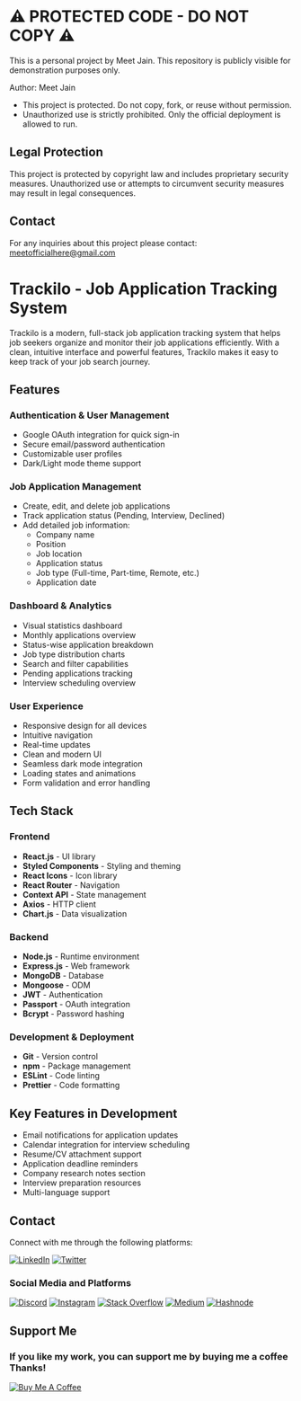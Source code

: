 # ⚠️ PROTECTED CODE - DO NOT COPY ⚠️

This is a personal project by Meet Jain. This repository is publicly visible for demonstration purposes only.

Author: Meet Jain
- This project is protected. Do not copy, fork, or reuse without permission.
- Unauthorized use is strictly prohibited. Only the official deployment is allowed to run.

## Legal Protection
This project is protected by copyright law and includes proprietary security measures. Unauthorized use or attempts to circumvent security measures may result in legal consequences.

## Contact
For any inquiries about this project please contact: meetofficialhere@gmail.com

# Trackilo - Job Application Tracking System

Trackilo is a modern, full-stack job application tracking system that helps job seekers organize and monitor their job applications efficiently. With a clean, intuitive interface and powerful features, Trackilo makes it easy to keep track of your job search journey.

## Features

### Authentication & User Management
- Google OAuth integration for quick sign-in
- Secure email/password authentication
- Customizable user profiles
- Dark/Light mode theme support

### Job Application Management
- Create, edit, and delete job applications
- Track application status (Pending, Interview, Declined)
- Add detailed job information:
  - Company name
  - Position
  - Job location
  - Application status
  - Job type (Full-time, Part-time, Remote, etc.)
  - Application date

### Dashboard & Analytics
- Visual statistics dashboard
- Monthly applications overview
- Status-wise application breakdown
- Job type distribution charts
- Search and filter capabilities
- Pending applications tracking
- Interview scheduling overview

### User Experience
- Responsive design for all devices
- Intuitive navigation
- Real-time updates
- Clean and modern UI
- Seamless dark mode integration
- Loading states and animations
- Form validation and error handling

## Tech Stack

### Frontend
- **React.js** - UI library
- **Styled Components** - Styling and theming
- **React Icons** - Icon library
- **React Router** - Navigation
- **Context API** - State management
- **Axios** - HTTP client
- **Chart.js** - Data visualization

### Backend
- **Node.js** - Runtime environment
- **Express.js** - Web framework
- **MongoDB** - Database
- **Mongoose** - ODM
- **JWT** - Authentication
- **Passport** - OAuth integration
- **Bcrypt** - Password hashing

### Development & Deployment
- **Git** - Version control
- **npm** - Package management
- **ESLint** - Code linting
- **Prettier** - Code formatting

## Key Features in Development

- Email notifications for application updates
- Calendar integration for interview scheduling
- Resume/CV attachment support
- Application deadline reminders
- Company research notes section
- Interview preparation resources
- Multi-language support

## Contact

Connect with me through the following platforms:

<!-- <p align="left">
<a href="https://www.linkedin.com/in/meet-jain-413015265/" target="blank"><img align="center" src="https://raw.githubusercontent.com/rahuldkjain/github-profile-readme-generator/master/src/images/icons/Social/linked-in-alt.svg" alt="https://www.linkedin.com/in/meet-jain-413015265/" height="35" width="45" /></a>
<a href="https://discordapp.com/users/meetofficial" target="blank"><img align="center" src="https://github.com/Meetjain1/Meetjain1/assets/133582566/098a209a-a1d2-4350-9331-8f90203cc34d" alt="https://discordapp.com/users/meetofficial" height="45" width="45" /></a>
<hr> -->
[![LinkedIn](https://img.shields.io/badge/LinkedIn-0077B5?style=flat&logo=linkedin&logoColor=white)](https://www.linkedin.com/in/meet-jain-413015265/)
[![Twitter](https://img.shields.io/badge/Twitter-1DA1F2?style=flat&logo=twitter&logoColor=white)](https://twitter.com/Meetjain_100)

### Social Media and Platforms
[![Discord](https://img.shields.io/badge/Discord-7289DA?style=flat&logo=discord&logoColor=white)](https://discordapp.com/users/meetofficial)
[![Instagram](https://img.shields.io/badge/Instagram-E4405F?style=flat&logo=instagram&logoColor=white)](https://www.instagram.com/m.jain_17/)
[![Stack Overflow](https://img.shields.io/badge/Stack%20Overflow-FE7A16?style=flat&logo=stackoverflow&logoColor=white)](https://stackoverflow.com/users/21919635/meet-jain)
[![Medium](https://img.shields.io/badge/Medium-12100E?style=flat&logo=medium&logoColor=white)](https://medium.com/@meetofficialhere)
[![Hashnode](https://img.shields.io/badge/Hashnode-2962FF?style=flat&logo=hashnode&logoColor=white)](https://hashnode.com/@meetofficial)


## Support Me

<h3>If you like my work, you can support me by buying me a coffee Thanks! </h3>

[![Buy Me A Coffee](https://img.shields.io/badge/-Buy%20Me%20A%20Coffee-orange?style=flat-square&logo=buymeacoffee)](https://buymeacoffee.com/meetjain)
